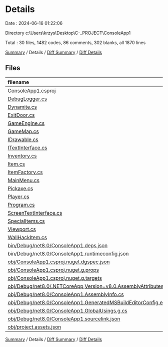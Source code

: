 # Details

Date : 2024-06-16 01:22:06

Directory c:\\Users\\krzys\\Desktop\\C-_PROJECT\\ConsoleApp1

Total : 30 files,  1482 codes, 86 comments, 302 blanks, all 1870 lines

[Summary](results.md) / Details / [Diff Summary](diff.md) / [Diff Details](diff-details.md)

## Files
| filename | language | code | comment | blank | total |
| :--- | :--- | ---: | ---: | ---: | ---: |
| [ConsoleApp1.csproj](/ConsoleApp1.csproj) | XML | 8 | 0 | 3 | 11 |
| [DebugLogger.cs](/DebugLogger.cs) | C# | 55 | 6 | 10 | 71 |
| [Dynamite.cs](/Dynamite.cs) | C# | 72 | 0 | 18 | 90 |
| [ExitDoor.cs](/ExitDoor.cs) | C# | 36 | 0 | 6 | 42 |
| [GameEngine.cs](/GameEngine.cs) | C# | 161 | 18 | 42 | 221 |
| [GameMap.cs](/GameMap.cs) | C# | 102 | 8 | 25 | 135 |
| [IDrawable.cs](/IDrawable.cs) | C# | 9 | 0 | 2 | 11 |
| [ITextInterface.cs](/ITextInterface.cs) | C# | 9 | 0 | 2 | 11 |
| [Inventory.cs](/Inventory.cs) | C# | 148 | 27 | 32 | 207 |
| [Item.cs](/Item.cs) | C# | 34 | 0 | 11 | 45 |
| [ItemFactory.cs](/ItemFactory.cs) | C# | 23 | 0 | 4 | 27 |
| [MainMenu.cs](/MainMenu.cs) | C# | 94 | 0 | 24 | 118 |
| [Pickaxe.cs](/Pickaxe.cs) | C# | 42 | 0 | 10 | 52 |
| [Player.cs](/Player.cs) | C# | 256 | 11 | 50 | 317 |
| [Program.cs](/Program.cs) | C# | 17 | 2 | 6 | 25 |
| [ScreenTextInterface.cs](/ScreenTextInterface.cs) | C# | 67 | 3 | 16 | 86 |
| [SpecialItems.cs](/SpecialItems.cs) | C# | 15 | 0 | 4 | 19 |
| [Viewport.cs](/Viewport.cs) | C# | 58 | 0 | 20 | 78 |
| [WallHackItem.cs](/WallHackItem.cs) | C# | 40 | 0 | 9 | 49 |
| [bin/Debug/net8.0/ConsoleApp1.deps.json](/bin/Debug/net8.0/ConsoleApp1.deps.json) | JSON | 23 | 0 | 0 | 23 |
| [bin/Debug/net8.0/ConsoleApp1.runtimeconfig.json](/bin/Debug/net8.0/ConsoleApp1.runtimeconfig.json) | JSON | 12 | 0 | 0 | 12 |
| [obj/ConsoleApp1.csproj.nuget.dgspec.json](/obj/ConsoleApp1.csproj.nuget.dgspec.json) | JSON | 72 | 0 | 0 | 72 |
| [obj/ConsoleApp1.csproj.nuget.g.props](/obj/ConsoleApp1.csproj.nuget.g.props) | XML | 16 | 0 | 0 | 16 |
| [obj/ConsoleApp1.csproj.nuget.g.targets](/obj/ConsoleApp1.csproj.nuget.g.targets) | XML | 2 | 0 | 0 | 2 |
| [obj/Debug/net8.0/.NETCoreApp,Version=v8.0.AssemblyAttributes.cs](/obj/Debug/net8.0/.NETCoreApp,Version=v8.0.AssemblyAttributes.cs) | C# | 3 | 1 | 1 | 5 |
| [obj/Debug/net8.0/ConsoleApp1.AssemblyInfo.cs](/obj/Debug/net8.0/ConsoleApp1.AssemblyInfo.cs) | C# | 9 | 9 | 5 | 23 |
| [obj/Debug/net8.0/ConsoleApp1.GeneratedMSBuildEditorConfig.editorconfig](/obj/Debug/net8.0/ConsoleApp1.GeneratedMSBuildEditorConfig.editorconfig) | Properties | 13 | 0 | 1 | 14 |
| [obj/Debug/net8.0/ConsoleApp1.GlobalUsings.g.cs](/obj/Debug/net8.0/ConsoleApp1.GlobalUsings.g.cs) | C# | 7 | 1 | 1 | 9 |
| [obj/Debug/net8.0/ConsoleApp1.sourcelink.json](/obj/Debug/net8.0/ConsoleApp1.sourcelink.json) | JSON | 1 | 0 | 0 | 1 |
| [obj/project.assets.json](/obj/project.assets.json) | JSON | 78 | 0 | 0 | 78 |

[Summary](results.md) / Details / [Diff Summary](diff.md) / [Diff Details](diff-details.md)